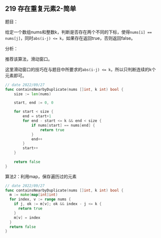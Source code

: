## 219 存在重复元素2-简单

题目：

给定一个数组nums和整数k，判断是否存在两个不同的下标，使得`nums[i] == nums[j]`，同时`abs(i-j) <= k`，如果存在返回true，否则返回false。



分析：

推荐该算法，滑动窗口。

这里滑动窗口的技巧在与题目中所要求的`abs(i-j) <= k`，所以只判断连续的k个元素即可。

```go
// date 2022/09/27
func containsNearbyDuplicate(nums []int, k int) bool {
    size := len(nums)

    start, end := 0, 0

    for start < size {
        end = start+1
        for end - start <= k && end < size {
            if nums[start] == nums[end] {
                return true
            }
            end++
        }
        start++
    }
    
    return false
}
```



算法2：利用map，保存遍历过的元素

```go
// date 2022/09/27
func containsNearbyDuplicate(nums []int, k int) bool {
  m := make(map[int]int)
  for index, v := range nums {
    if j, ok := m[v]; ok && index - j <= k {
      return true
    }
    m[v] = index
  }
  return false
}
```

